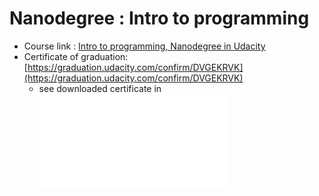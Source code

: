 # Nanodegree : Intro to programming
- Course link : [Intro to programming, Nanodegree in Udacity](https://www.udacity.com/course/intro-to-programming-nanodegree--nd000)
- Certificate of graduation: [https://graduation.udacity.com/confirm/DVGEKRVK](https://graduation.udacity.com/confirm/DVGEKRVK)
  - see downloaded certificate in ![Udacity Certificate pdf](nanodegree_certificate.pdf)
